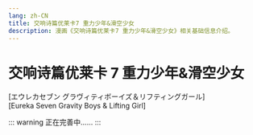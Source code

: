 ```yaml
---
lang: zh-CN
title: 交响诗篇优莱卡7 重力少年&滑空少女
description: 漫画《交响诗篇优莱卡7 重力少年&滑空少女》相关基础信息介绍。
---
```


# 交响诗篇优莱卡 7 重力少年&滑空少女

<Badge type="tip" text="漫画" vertical="middle" />
<Badge type="tip" text="2005" vertical="middle" />
<Badge type="warning" text="全2卷" vertical="middle" />

[エウレカセブン グラヴィティボーイズ＆リフティングガール]  
[Eureka Seven Gravity Boys & Lifting Girl]

<DocInfoCard image="/imgs/cover/Gravity_Boys_and_Lifting_Girl.jpg"
  :info="[
    {label:'原名',value:'エウレカセブン グラヴィティボーイズ＆リフティングガール'},
    {label:'地区',value:'日本'},
    {label:'原作',value:'BONES'},
    {label:'脚本',value:'佐藤大'},
    {label:'漫画',value:'贵月未来'},
    {label:'卷数',value:'全2卷'},
    {label:'发行日期',value:'2005年11月10日'},
    {label:'出版社',value:'角川书店'}]" />

::: warning
正在完善中……
:::

<div style="height: 600px"></div>
